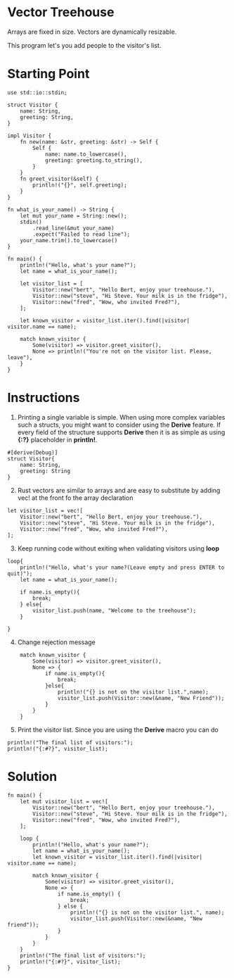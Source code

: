 # Vector Treehouse


Arrays are fixed in size. Vectors are dynamically resizable. 

This program let's you add people to the visitor's list.


# Starting Point

```
use std::io::stdin;

struct Visitor {
    name: String,
    greeting: String,
}

impl Visitor {
    fn new(name: &str, greeting: &str) -> Self {
        Self {
            name: name.to_lowercase(),
            greeting: greeting.to_string(),
        }
    }
    fn greet_visitor(&self) {
        println!("{}", self.greeting);
    }
}

fn what_is_your_name() -> String {
    let mut your_name = String::new();
    stdin()
        .read_line(&mut your_name)
        .expect("Failed to read line");
    your_name.trim().to_lowercase()
}

fn main() {
    println!("Hello, what's your name?");
    let name = what_is_your_name();

    let visitor_list = [
        Visitor::new("bert", "Hello Bert, enjoy your treehouse."),
        Visitor::new("steve", "Hi Steve. Your milk is in the fridge"),
        Visitor::new("fred", "Wow, who invited Fred?"),
    ];

    let known_visitor = visitor_list.iter().find(|visitor| visitor.name == name);

    match known_visitor {
        Some(visitor) => visitor.greet_visitor(),
        None => println!("You're not on the visitor list. Please, leave"),
    }
}

```

# Instructions

1. Printing a single variable is simple. When using more complex variables such a structs, you might want to consider using the __Derive__ feature. If every field of the structure supports __Derive__ then it is as simple as using __{:?}__ placeholder in __println!__.

```
#[derive(Debug)]
struct Visitor{
    name: String,
    greeting: String
}
```

2. Rust vectors are similar to arrays and are easy to substitute by adding vec! at the front fo the array declaration

```
let visitor_list = vec![
    Visitor::new("bert", "Hello Bert, enjoy your treehouse."),
    Visitor::new("steve", "Hi Steve. Your milk is in the fridge"),
    Visitor::new("fred", "Wow, who invited Fred?"),
];
```

3. Keep running code without exiting when validating visitors using __loop__

```
loop{
    println!("Hello, what's your name?(Leave empty and press ENTER to quit)");
    let name = what_is_your_name();

    if name.is_empty(){
        break;
    } else{
        visitor_list.push(name, "Welcome to the treehouse");
    }
    
}
```

4. Change rejection message

```
    match known_visitor {
        Some(visitor) => visitor.greet_visitor(),
        None => {
            if name.is_empty(){
                break;
            }else{
                println!("{} is not on the visitor list.",name);
                visitor_list.push(Visitor::new(&name, "New Friend"));
            }
        }
    }
```

5. Print the visitor list. Since you are using the __Derive__ macro you can do

```
println!("The final list of visitors:");
println!("{:#?}", visitor_list);
```

# Solution
```
fn main() {
    let mut visitor_list = vec![
        Visitor::new("bert", "Hello Bert, enjoy your treehouse."),
        Visitor::new("steve", "Hi Steve. Your milk is in the fridge"),
        Visitor::new("fred", "Wow, who invited Fred?"),
    ];

    loop {
        println!("Hello, what's your name?");
        let name = what_is_your_name();
        let known_visitor = visitor_list.iter().find(|visitor| visitor.name == name);

        match known_visitor {
            Some(visitor) => visitor.greet_visitor(),
            None => {
                if name.is_empty() {
                    break;
                } else {
                    println!("{} is not on the visitor list.", name);
                    visitor_list.push(Visitor::new(&name, "New friend"));
                }
            }
        }
    }
    println!("The final list of visitors:");
    println!("{:#?}", visitor_list);
}
```
